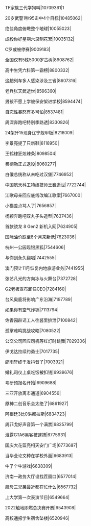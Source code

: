 TF家族三代学狗叫|10709361|1

20岁武警1秒95击中4个目标|10485062|

绝佳角度俯瞰整个地球|10055023|

成毅你好星期六录制花絮|10035132|

C罗或被停赛|9009183|

全国仅有5株5000岁古树|8908762|

高中生凭六科第一霸榜|8800332|

这趟列车多人感染涉及三省|8607316|

老兵张天武逝世|8596360|

男孩不愿上学被保安架进学校|8594474|

自恋性暴怒有多可怕|8537481|

周深奔跑吧特别季路透|8330826|

24架歼15现身辽宁舰甲板|8218009|

李景亮提了只新鞋|8118950|

王鹤棣狂炫辣条|8098504|

费德勒正式退役|8060277|

白俄总统称从未吃过汉堡|7746952|

中国航天科工特级技师王巍逝世|7722744|

江歌母亲回应底线改编江歌案|7667000|

小猫差点骂人了|7656857|

杨颖奔跑吧双丸子头造型|7637436|

首款骁龙 8 Gen2 新机入网|7624905|

国际油价跌至8个月来新低|7623036|

杭州一公园现银黑狐|7544606|

与你到永久翻唱|7442555|

澳门预计11月恢复内地旅游业务|7441955|

张艺凡光的方向冰与火舞台|7372728|

G2老板宣布卸任CEO|7284160|

台风奥鹿将影响广东沿海|7197789|

如果你有空气炸锅|7113794|

佐香园辟谣工人往酱里排泄|7100842|

孤掌难鸣挑战攻略|7080522|

公交公司回应司机等红灯时跳舞|7029306|

伊戈达拉续约勇士|7017735|

邵雨轩终于发抖音了|7003921|

婚礼司仪上桌吃饭被扣钱|6939676|

考研预报名开始|6909688|

三亚开放离市通道|6904556|

原神二创音乐会太绝了|6861927|

阿根廷3比0洪都拉斯|6834723|

周菲戈好声音第一个满票|6825799|

泄露GTA6黑客被逮捕|6775931|

国庆大花篮亮相天安门广场|6773687|

当毕业论文种在学校外面|6683913|

牛了个牛游戏|6638309|

济南一政务大厅设找茬窗口|6577014|

航母三兄弟最近都在忙什么|6567732|

上大学第一次表演节目|6549664|

2022触地即燃总决赛开赛|6543908|

高校通报学生宿舍坠楼|6520946|

